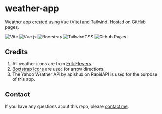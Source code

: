 # weather-app
Weather app created using Vue (Vite) and Tailwind. Hosted on GitHub pages.

![Vite](https://img.shields.io/badge/vite-%23646CFF.svg?style=for-the-badge&logo=vite&logoColor=white)
![Vue.js](https://img.shields.io/badge/vuejs-%2335495e.svg?style=for-the-badge&logo=vuedotjs&logoColor=%234FC08D)
![Bootstrap](https://img.shields.io/badge/bootstrap-%238511FA.svg?style=for-the-badge&logo=bootstrap&logoColor=white)
![TailwindCSS](https://img.shields.io/badge/tailwindcss-%2338B2AC.svg?style=for-the-badge&logo=tailwind-css&logoColor=white)
![Github Pages](https://img.shields.io/badge/github%20pages-121013?style=for-the-badge&logo=github&logoColor=white)

## Credits
1. All weather icons are from [Erik Flowers](https://erikflowers.github.io/weather-icons/).
2. [Bootstrap Icons](https://icons.getbootstrap.com/) are used for arrow directions.
3. The Yahoo Weather API by apishub on [RapidAPI](https://rapidapi.com/apishub/api/yahoo-weather5/) is used for the purpose of this app.

## Contact
If you have any questions about this repo, please [contact me](mailto:info@stephjohnsons.com).
